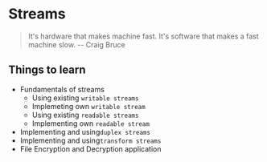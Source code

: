 # Streams

> It's hardware that makes machine fast. It's software that makes a fast machine slow.
> -- Craig Bruce

## Things to learn

- Fundamentals of streams
  - Using existing `writable streams`
  - Implemeting own `writable stream`
  - Using existing `readable streams`
  - Implementing own `readable stream`
- Implementing and using`duplex streams`
- Implementing and using`transform streams`
- File Encryption and Decryption application
